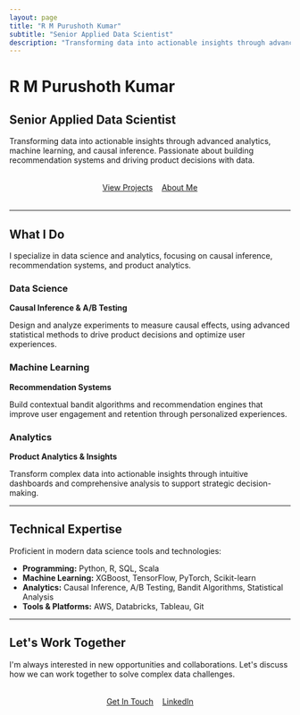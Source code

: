 ```yaml
---
layout: page
title: "R M Purushoth Kumar"
subtitle: "Senior Applied Data Scientist"
description: "Transforming data into actionable insights through advanced analytics, machine learning, and causal inference. Passionate about building recommendation systems and driving product decisions with data."
---
```


# R M Purushoth Kumar

## Senior Applied Data Scientist

Transforming data into actionable insights through advanced analytics, machine learning, and causal inference. Passionate about building recommendation systems and driving product decisions with data.

<div style="margin: 2rem 0; display: flex; gap: 1rem; flex-wrap: wrap; justify-content: center;">
  <a href="/projects/" class="btn btn-primary">View Projects</a>
  <a href="/about/" class="btn btn-secondary">About Me</a>
</div>

---

## What I Do

I specialize in data science and analytics, focusing on causal inference, recommendation systems, and product analytics.

### Data Science
**Causal Inference & A/B Testing**

Design and analyze experiments to measure causal effects, using advanced statistical methods to drive product decisions and optimize user experiences.

### Machine Learning
**Recommendation Systems**

Build contextual bandit algorithms and recommendation engines that improve user engagement and retention through personalized experiences.

### Analytics
**Product Analytics & Insights**

Transform complex data into actionable insights through intuitive dashboards and comprehensive analysis to support strategic decision-making.

---

## Technical Expertise

Proficient in modern data science tools and technologies:

- **Programming:** Python, R, SQL, Scala
- **Machine Learning:** XGBoost, TensorFlow, PyTorch, Scikit-learn
- **Analytics:** Causal Inference, A/B Testing, Bandit Algorithms, Statistical Analysis
- **Tools & Platforms:** AWS, Databricks, Tableau, Git

---

## Let's Work Together

I'm always interested in new opportunities and collaborations. Let's discuss how we can work together to solve complex data challenges.

<div style="margin: 2rem 0; display: flex; gap: 1rem; flex-wrap: wrap; justify-content: center;">
  <a href="mailto:purushoth.iitkgp@gmail.com" class="btn btn-primary">Get In Touch</a>
  <a href="https://linkedin.com/in/purushothkumar" class="btn btn-secondary" target="_blank">LinkedIn</a>
</div>
